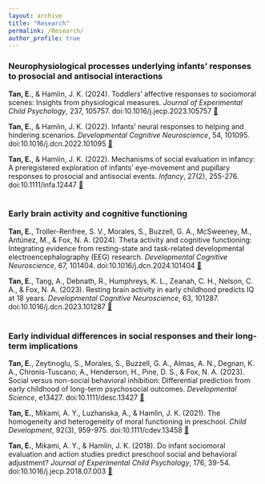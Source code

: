 ```yaml
---
layout: archive
title: "Research"
permalink: /Research/
author_profile: true
---
```



### Neurophysiological processes underlying infants’ responses to prosocial and antisocial interactions

**Tan, E.**, & Hamlin, J. K. (2024). Toddlers’ affective responses to sociomoral scenes: Insights from physiological measures. _Journal of Experimental Child Psychology_, 237, 105757. doi:10.1016/j.jecp.2023.105757 [📄](https://authors.elsevier.com/a/1hZJz51Y-Pttx)

**Tan, E.**, & Hamlin, J. K. (2022). Infants’ neural responses to helping and hindering scenarios. _Developmental Cognitive Neuroscience_, 54, 101095. doi:10.1016/j.dcn.2022.101095 [📄](https://www.sciencedirect.com/science/article/pii/S1878929322000391)

**Tan, E.**, & Hamlin, J. K. (2022). Mechanisms of social evaluation in infancy: A preregistered exploration of infants’ eye-movement and pupillary responses to prosocial and antisocial events. _Infancy_, 27(2), 255-276. doi:10.1111/infa.12447 [📄](https://onlinelibrary.wiley.com/doi/full/10.1111/infa.12447) <br /><br />



### Early brain activity and cognitive functioning

**Tan, E.**, Troller-Renfree, S. V., Morales, S., Buzzell, G. A., McSweeney, M., Antúnez, M., & Fox, N. A. (2024). Theta activity and cognitive functioning: Integrating evidence from resting-state and task-related developmental electroencephalography (EEG) research. _Developmental Cognitive Neuroscience_, 67, 101404. doi:10.1016/j.dcn.2024.101404 [📄](https://doi.org/10.1016/j.dcn.2024.101404)

**Tan, E.**, Tang, A., Debnath, R., Humphreys, K. L., Zeanah, C. H., Nelson, C. A., & Fox, N. A. (2023). Resting brain activity in early childhood predicts IQ at 18 years. _Developmental Cognitive Neuroscience_, 63, 101287. doi:10.1016/j.dcn.2023.101287 [📄](https://authors.elsevier.com/sd/article/S1878-9293(23)00092-0) <br /><br />



### Early individual differences in social responses and their long-term implications

**Tan, E.**, Zeytinoglu, S., Morales, S., Buzzell, G. A., Almas, A. N., Degnan, K. A., Chronis-Tuscano, A., Henderson, H., Pine, D. S., & Fox, N. A. (2023). Social versus non-social behavioral inhibition: Differential prediction from early childhood of long-term psychosocial outcomes. _Developmental Science_, e13427. doi:10.1111/desc.13427 [📄](https://onlinelibrary.wiley.com/doi/full/10.1111/desc.13427)

**Tan, E.**, Mikami, A. Y., Luzhanska, A., & Hamlin, J. K. (2021). The homogeneity and heterogeneity of moral functioning in preschool. _Child Development_, 92(3), 959-975. doi:10.1111/cdev.13458 [📄](https://srcd.onlinelibrary.wiley.com/doi/full/10.1111/cdev.13458)

**Tan, E.**, Mikami, A. Y., & Hamlin, J. K. (2018). Do infant sociomoral evaluation and action studies predict preschool social and behavioral adjustment? _Journal of Experimental Child Psychology_, 176, 39-54. doi:10.1016/j.jecp.2018.07.003 [📄](https://www.sciencedirect.com/science/article/pii/S0022096518300687) <br /><br />

